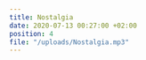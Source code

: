 ```yaml
---
title: Nostalgia
date: 2020-07-13 00:27:00 +02:00
position: 4
file: "/uploads/Nostalgia.mp3"
---
```



